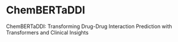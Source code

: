 # ChemBERTaDDI
ChemBERTaDDI: Transforming Drug-Drug Interaction Prediction with Transformers and Clinical Insights

